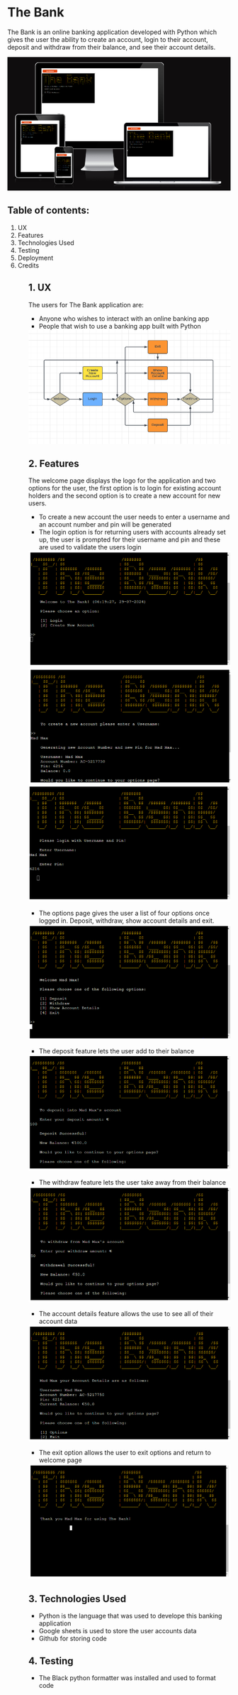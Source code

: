 # The Bank
The Bank is an online banking application developed with Python which gives the user the ability to create an account, login to their account, deposit and withdraw from their balance, and see their account details.

<div align="center">
  <img src="assets/responsive.PNG" alt="Responsive Display">
</div>

## Table of contents:

<ol>
    <li>UX</li>
    <li>Features</li>
    <li>Technologies Used</li>
    <li>Testing</li>
    <li>Deployment</li>
    <li>Credits</li>
<ol>

## 1. UX

The users for The Bank application are:
- Anyone who wishes to interact with an online banking app
- People that wish to use a banking app built with Python

<div align="center">
  <img src="assets/flow_chart.PNG" alt="Flow Chart">
</div>

## 2. Features

The welcome page displays the logo for the application and two options for the user,
the first option is to login for existing account holders and the second option is 
to create a new account for new users.
- To create a new account the user needs to enter a username and an account number
and pin will be generated
- The login option is for returning users with accounts already set up, the user is
prompted for their username and pin and these are used to validate the users login 

<div align="center">
  <img src="assets/welcome_page.PNG" alt="Welcome page">
</div>
<div align="center">
  <img src="assets/create_new_acc.PNG" alt="Create account">
</div>
<div align="center">
  <img src="assets/login.PNG" alt="Login">
</div>

- The options page gives the user a list of four options once logged in. Deposit, withdraw, show account
 details and exit.

<div align="center">
  <img src="assets/options.PNG" alt="Options page">
</div>

- The deposit feature lets the user add to their balance

<div align="center">
  <img src="assets/deposit.PNG" alt="Deposit feature">
</div>

- The withdraw feature lets the user take away from their balance

<div align="center">
  <img src="assets/withdraw.PNG" alt="Withdraw feature">
</div>

- The account details feature allows the use to see all of their account data

<div align="center">
  <img src="assets/acc_details.PNG" alt="Account details">
</div>

- The exit option allows the user to exit options and return to welcome page

<div align="center">
  <img src="assets/exit.PNG" alt="Exit">
</div>

## 3. Technologies Used

- Python is the language that was used to develope this banking application
- Google sheets is used to store the user accounts data
- Github for storing code

## 4. Testing

- The Black python formatter was installed and used to format code
